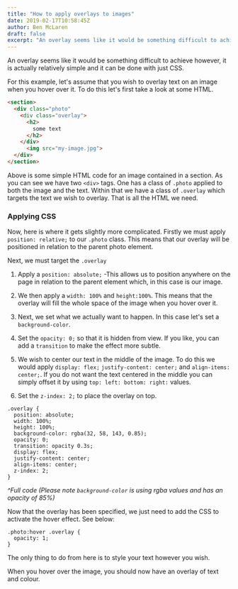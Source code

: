 ```yaml
---
title: "How to apply overlays to images"
date: 2019-02-17T10:58:45Z
author: Ben McLaren
draft: false
excerpt: "An overlay seems like it would be something difficult to achieve however, it is actually relatively simple and it can be done with just CSS."
---
```


An overlay seems like it would be something difficult to achieve however, it is actually relatively simple and it can be done with just CSS.

For this example, let's assume that you wish to overlay text on an image when you hover over it. To do this let's first take a look at some HTML.

``` html
<section>
  <div class="photo"
    <div class="overlay">
      <h2>
        some text
      </h2>
    </div>
      <img src="my-image.jpg">
  </div>
</section>
```

Above is some simple HTML code for an image contained in a section. As you can see we have two `<div>` tags. One has a class of `.photo` applied to both the image and the text. Within that we have a class of `.overlay` which targets the text we wish to overlay. That is all the HTML we need.

### Applying CSS

Now, here is where it gets slightly more complicated.
Firstly we must apply `position: relative;` to our `.photo` class. This means that our overlay will be positioned in relation to the parent photo element.

Next, we must target the `.overlay`

1. Apply a `position: absolute;`
-This allows us to position anywhere on the page in relation to the parent element which, in this case is our image.

2. We then apply a `width: 100%` and `height:100%`. This means that the overlay will fill the whole space of the image when you hover over it.

3. Next, we set what we actually want to happen. In this case let's set a `background-color`.

4. Set the `opacity: 0;` so that it is hidden from view. If you like, you can add a `transition` to make the effect more subtle.

5. We wish to center our text in the middle of the image. To do this we would apply `display: flex;` `justify-content: center;` and `align-items: center;`. If you do not want the text centered in the middle you can simply offset it by using `top: left: bottom: right:` values.

6. Set the `z-index: 2;` to place the overlay on top.

```
.overlay {
  position: absolute;
  width: 100%;
  height: 100%;
  background-color: rgba(32, 58, 143, 0.85);
  opacity: 0;
  transition: opacity 0.3s;
  display: flex;
  justify-content: center;
  align-items: center;
  z-index: 2;
}
```

*^Full code* *(Please note `background-color` is using rgba values and has an opacity of 85%)*

Now that the overlay has been specified, we just need to add the CSS to activate the hover effect. See below:

```
.photo:hover .overlay {
  opacity: 1;
}
```

The only thing to do from here is to style your text however you wish.

When you hover over the image, you should now have an overlay of text and colour.
